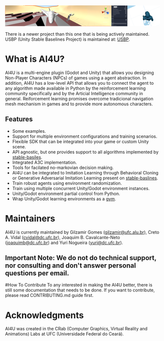 ![Running example ballroller](doc/images/ai4u1.PNG)

There is a newer project than this one that is being actively maintained. USBP (Unity Stable Baselines Project) is maintained at: [USBP](https://github.com/sindcomputing/usbp).

# What is AI4U?
AI4U is a multi-engine plugin (Godot and Unity) that allows you designing Non-Player Characters (NPCs) of games using a agent abstraction. In addition, AI4U has a low-level API that allows you to connect the agent to any algorithm made available in Python by the reinforcement learning community specifically and by the Articial Intelligence community in general. Reiforcement learning promises overcome tradicional navigation mesh mechanism in games and to provide more autonomous characters.

## Features

- Some examples.
- Support for multiple environment configurations and training scenarios.
- Flexible SDK that can be integrated into your game or custom Unity scene.
- API agnostic, but one provides support to all algorithms implemented by [stable-basiles](https://github.com/hill-a/stable-baselines).
- Integrated A3C implementation.
- Tools for facilated no-markovian decision making.
- AI4U can be integrated to Imitation Learning through Behavioral Cloning or
  Generative Adversarial Imitation Learning present on [stable-baslines](https://github.com/hill-a/stable-baselines).
- Train robust agents using environment randomization.
- Train using multiple concurrent Unity/Godot environment instances.
- Unity/Godot environment partial control from Python.
- Wrap Unity/Godot learning environments as a [gym](doc/ai4ugym.md).


# Maintainers
AI4U is currently maintained by Gilzamir Gomes (gilzamir@ufc.alu.br), Creto A. Vidal (cvidal@dc.ufc.br), Joaquim B. Cavalcante-Neto (joaquimb@dc.ufc.br) and Yuri Nogueira (yuri@dc.ufc.br).

## Important Note: We do not do technical support, nor consulting and don't answer personal questions per email.

#How To Contribute
To any interested in making the AI4U better, there is still some documentation that needs to be done. If you want to contribute, please read CONTRIBUTING.md guide first.

# Acknowledgments
AI4U was created in the CRab (Computer Graphics, Virtual Reality and Animations) Labs at UFC (Universidade Federal do Ceará).
